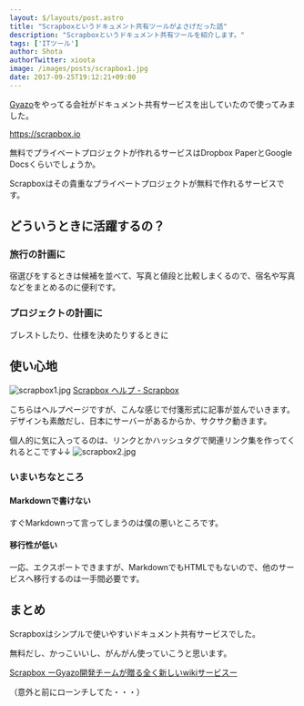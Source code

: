 ```yaml
---
layout: $/layouts/post.astro
title: "Scrapboxというドキュメント共有ツールがよさげだった話"
description: "Scrapboxというドキュメント共有ツールを紹介します。"
tags: ['ITツール']
author: Shota
authorTwitter: xioota
image: /images/posts/scrapbox1.jpg
date: 2017-09-25T19:12:21+09:00
---
```


[Gyazo](https://gyazo.com/ja)をやってる会社がドキュメント共有サービスを出していたので使ってみました。

https://scrapbox.io

無料でプライベートプロジェクトが作れるサービスはDropbox PaperとGoogle Docsくらいでしょうか。

Scrapboxはその貴重なプライベートプロジェクトが無料で作れるサービスです。

## どういうときに活躍するの？
### 旅行の計画に
宿選びをするときは候補を並べて、写真と値段と比較しまくるので、宿名や写真などをまとめるのに便利です。

### プロジェクトの計画に
ブレストしたり、仕様を決めたりするときに

## 使い心地
![scrapbox1.jpg](/images/posts/scrapbox1.jpg)
[Scrapbox ヘルプ - Scrapbox](https://scrapbox.io/help-jp)

こちらはヘルプページですが、こんな感じで付箋形式に記事が並んでいきます。
デザインも素敵だし、日本にサーバーがあるからか、サクサク動きます。

個人的に気に入ってるのは、リンクとかハッシュタグで関連リンク集を作ってくれるとこです↓↓
![scrapbox2.jpg](/images/posts/scrapbox2.jpg)

<script data-ad-client="ca-pub-9971307452839678" async src="https://pagead2.googlesyndication.com/pagead/js/adsbygoogle.js"></script>

### いまいちなところ

#### Markdownで書けない
すぐMarkdownって言ってしまうのは僕の悪いところです。


#### 移行性が低い
一応、エクスポートできますが、MarkdownでもHTMLでもないので、他のサービスへ移行するのは一手間必要です。


## まとめ
Scrapboxはシンプルで使いやすいドキュメント共有サービスでした。

無料だし、かっこいいし、がんがん使っていこうと思います。

[Scrapbox ーGyazo開発チームが贈る全く新しいwikiサービスー](http://blogja.gyazo.com/entry/2016/12/16/185300)

（意外と前にローンチしてた・・・）

